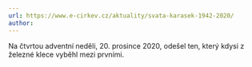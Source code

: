 ```yaml
---
url: https://www.e-cirkev.cz/aktuality/svata-karasek-1942-2020/
author:
---
```


Na čtvrtou adventní neděli, 20. prosince 2020, odešel ten, který kdysi z železné klece vyběhl mezi prvními.
